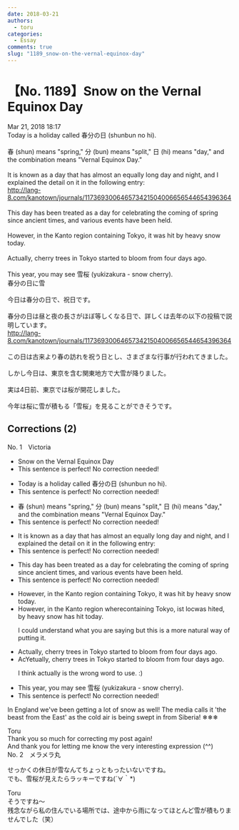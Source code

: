 ```yaml
---
date: 2018-03-21
authors:
  - toru
categories:
  - Essay
comments: true
slug: "1189_snow-on-the-vernal-equinox-day"
---
```


# 【No. 1189】Snow on the Vernal Equinox Day
<div class="date">Mar 21, 2018 18:17</div>
<div id="post"><div id="body_show_ori">
Today is a holiday called 春分の日 (shunbun no hi).<br/><br/>春 (shun) means "spring," 分 (bun) means "split," 日 (hi) means "day," and the combination means "Vernal Equinox Day."<br/><br/>It is known as a day that has almost an equally long day and night, and I explained the detail on it in the following entry:<br/><a href="http://lang-8.com/kanotown/journals/117369300646573421504006656544654396364" target="_blank">http://lang-8.com/kanotown/journals/117369300646573421504006656544654396364</a><br/><br/>This day has been treated as a day for celebrating the coming of spring since ancient times, and various events have been held.<br/><br/>However, in the Kanto region containing Tokyo, it was hit by heavy snow today.<br/><br/>Actually, cherry trees in Tokyo started to bloom from four days ago.<br/><br/>This year, you may see 雪桜 (yukizakura - snow cherry).
</div></div>

<!-- more -->

<div id="post_ja"><div id="body_show_mo">
春分の日に雪<br/><br/>今日は春分の日で、祝日です。<br/><br/>春分の日は昼と夜の長さがほぼ等しくなる日で、詳しくは去年の以下の投稿で説明しています。<br/><a href="http://lang-8.com/kanotown/journals/117369300646573421504006656544654396364" target="_blank">http://lang-8.com/kanotown/journals/117369300646573421504006656544654396364</a><br/><br/>この日は古来より春の訪れを祝う日とし、さまざまな行事が行われてきました。<br/><br/>しかし今日は、東京を含む関東地方で大雪が降りました。<br/><br/>実は4日前、東京では桜が開花しました。<br/><br/>今年は桜に雪が積もる「雪桜」を見ることができそうです。
</div></div>

## Corrections (2)
<div id="block"><div class="first_name"> No. 1　<span class="just_name">Victoria</span></div><div id="block2">
<ul class="correction_field">
<li class="incorrect">Snow on the Vernal Equinox Day</li>
<li class="corrected perfect">This sentence is perfect! No correction needed!</li>
</ul>
<ul class="correction_field">
<li class="incorrect">Today is a holiday called 春分の日 (shunbun no hi).</li>
<li class="corrected perfect">This sentence is perfect! No correction needed!</li>
</ul>
<ul class="correction_field">
<li class="incorrect">春 (shun) means "spring," 分 (bun) means "split," 日 (hi) means "day," and the combination means "Vernal Equinox Day."</li>
<li class="corrected perfect">This sentence is perfect! No correction needed!</li>
</ul>
<ul class="correction_field">
<li class="incorrect">It is known as a day that has almost an equally long day and night, and I explained the detail on it in the following entry:</li>
<li class="corrected perfect">This sentence is perfect! No correction needed!</li>
</ul>
<ul class="correction_field">
<li class="incorrect">This day has been treated as a day for celebrating the coming of spring since ancient times, and various events have been held.</li>
<li class="corrected perfect">This sentence is perfect! No correction needed!</li>
</ul>
<ul class="correction_field">
<li class="incorrect">However, in the Kanto region containing Tokyo, it was hit by heavy snow today.</li>
<li class="corrected correct">
However, in the Kanto region <span class="f_red">where</span><span class="f_gray"><span class="sline">containing</span></span> Tokyo<span class="f_gray"><span class="sline">,</span></span> i<span class="f_red">s</span><span class="f_gray"><span class="sline">t</span></span> <span class="f_red">loc</span><span class="f_gray"><span class="sline">w</span></span>a<span class="f_gray"><span class="sline">s hi</span></span>t<span class="f_red">ed,</span> <span class="f_gray"><span class="sline">by </span></span>heavy snow <span class="f_red">has hi</span>t<span class="f_red"> t</span>oday.
<p class="correction_comment">I could understand what you are saying but this is a more natural way of putting it.</p>
</li>
</ul>
<ul class="correction_field">
<li class="incorrect">Actually, cherry trees in Tokyo started to bloom from four days ago.</li>
<li class="corrected correct">
<span class="f_gray"><span class="sline">Ac</span></span><span class="f_red">Ye</span>t<span class="f_gray"><span class="sline">ually</span></span>, cherry trees in Tokyo started to bloom from four days ago.
<p class="correction_comment">I think actually is the wrong word to use. :)</p>
</li>
</ul>
<ul class="correction_field">
<li class="incorrect">This year, you may see 雪桜 (yukizakura - snow cherry).</li>
<li class="corrected perfect">This sentence is perfect! No correction needed!</li>
</ul>
<p class="comment_small">
 In England we've been getting a lot of snow as well! The media calls it 'the beast from the East' as the cold air is being swept in from Siberia! ❄❄❄
</p>

</div><div class="name"><span class="just_name">Toru</span><br>
Thank you so much for correcting my post again!<br/>And thank you for letting me know the very interesting expression (^^)
</div>
</div>
<div id="block"><div class="first_name"> No. 2　<span class="just_name">メラメラ丸</span></div><div id="block2">
<p class="comment_small">
 せっかくの休日が雪なんてちょっともったいないですね。
 <br/>
 でも、雪桜が見えたらラッキーですね(´∀｀*)
</p>

</div><div class="name"><span class="just_name">Toru</span><br>
そうですね～<br/>残念ながら私の住んでいる場所では、途中から雨になってほとんど雪が積もりませんでした（笑）
</div>
</div>
